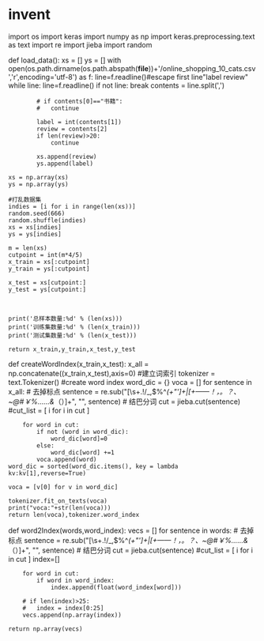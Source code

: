# invent
import os
import keras
import numpy as np
import keras.preprocessing.text as text
import re
import jieba
import random



def load_data():
	xs = []
	ys = []
	with open(os.path.dirname(os.path.abspath(__file__))+'/online_shopping_10_cats.csv','r',encoding='utf-8') as f:
		line=f.readline()#escape first line"label review"
		while line:
			line=f.readline()
			if not line:
				break
			contents = line.split(',')

			# if contents[0]=="书籍":
			# 	continue

			label = int(contents[1])
			review = contents[2]
			if len(review)>20:
				continue

			xs.append(review)
			ys.append(label)

	xs = np.array(xs)
	ys = np.array(ys)

	#打乱数据集
	indies = [i for i in range(len(xs))] 
	random.seed(666)
	random.shuffle(indies)
	xs = xs[indies]
	ys = ys[indies]

	m = len(xs)
	cutpoint = int(m*4/5)
	x_train = xs[:cutpoint]
	y_train = ys[:cutpoint]

	x_test = xs[cutpoint:]
	y_test = ys[cutpoint:]

	

	print('总样本数量:%d' % (len(xs)))
	print('训练集数量:%d' % (len(x_train)))
	print('测试集数量:%d' % (len(x_test)))

	return x_train,y_train,x_test,y_test


def createWordIndex(x_train,x_test):
	x_all = np.concatenate((x_train,x_test),axis=0)
	#建立词索引
	tokenizer = text.Tokenizer()
	#create word index
	word_dic = {}
	voca = []
	for sentence in x_all:
	    # 去掉标点
	    sentence = re.sub("[\s+\.\!\/_,$%^*(+\"\']+|[+——！，。？、~@#￥%……&*（）]+", "", sentence)
	    # 结巴分词
	    cut = jieba.cut(sentence)
	    #cut_list = [ i for i in cut ]

	    for word in cut:
	    	if not (word in word_dic):
	    		word_dic[word]=0
	    	else:
	    		word_dic[word] +=1
	    	voca.append(word)
	word_dic = sorted(word_dic.items(), key = lambda kv:kv[1],reverse=True)

	voca = [v[0] for v in word_dic]
	
	tokenizer.fit_on_texts(voca)
	print("voca:"+str(len(voca)))
	return len(voca),tokenizer.word_index

def word2Index(words,word_index):
	vecs = []
	for sentence in words:
	    # 去掉标点
	    sentence = re.sub("[\s+\.\!\/_,$%^*(+\"\']+|[+——！，。？、~@#￥%……&*（）]+", "", sentence)
	    # 结巴分词
	    cut = jieba.cut(sentence)
	    #cut_list = [ i for i in cut ]
	    index=[]

	    for word in cut:
	    	if word in word_index:
	    		index.append(float(word_index[word]))

	    # if len(index)>25:
	    # 	index = index[0:25]
	    vecs.append(np.array(index))

	return np.array(vecs)

